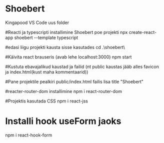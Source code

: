 # Shoebert
Kingapood
VS Code uus folder 

#Reacti ja typescripti installimine Shoebert poe projekti
npx create-react-app shoebert --template typescript

#edasi liigu projekti kausta sisse kasutades 
cd .\shoebert\

#Käivita react brauseris (avab lehe localhost:3000)
npm start

#Kustuta ebavajalikud kaustad ja failid (nt public kaustas jääb alles favicon ja index.html(kust maha kommentaarid))

#Pane projektile pealkiri
public/index.html failis lisa title "Shoebert"

#reacter-router-dom installimine
npm i react-router-dom

#Projektis kasutada CSS
npm i react-jss

# Installi hook useForm jaoks
npm i react-hook-form
